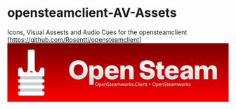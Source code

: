 # opensteamclient-AV-Assets
Icons, Visual Assests and Audio Cues for the opensteamclient [https://github.com/Rosentti/opensteamclient]
<img text="OpenSteam + OpenSteamworks.Client + OpenSteamworks" alt="OpenSteam + OpenSteamworks.Client + OpenSteamworks" src="https://github.com/nPHYN1T3/opensteamclient-AV-Assets/blob/main/visuals/doc-header-1024x273.png">
